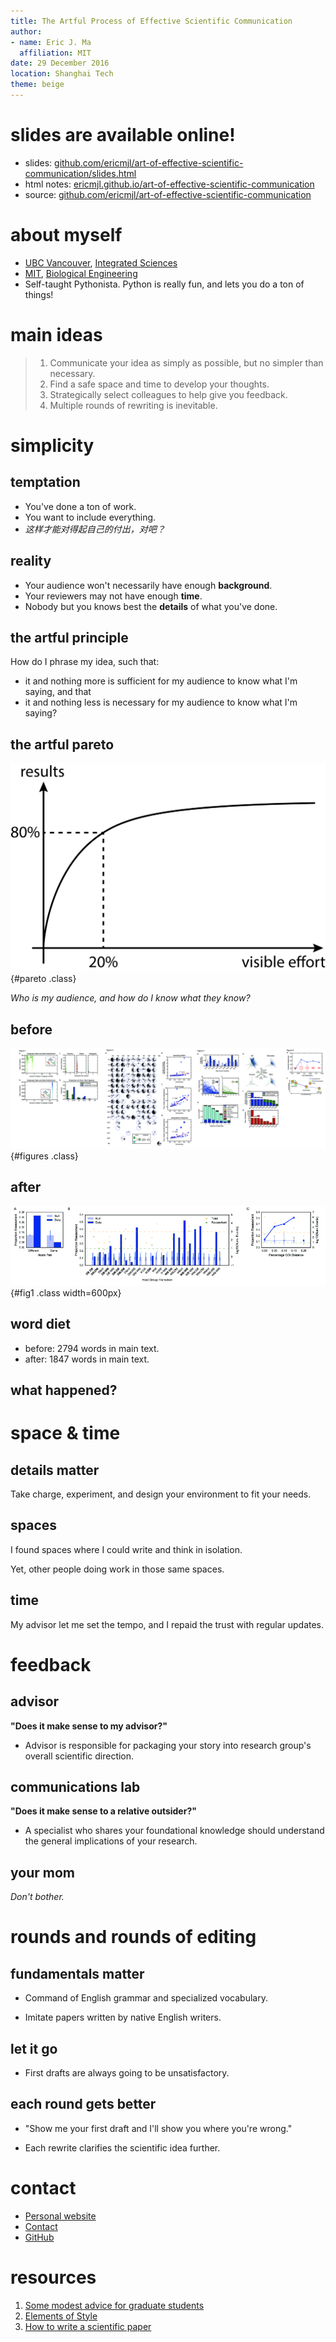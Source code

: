 ```yaml
---
title: The Artful Process of Effective Scientific Communication
author:
- name: Eric J. Ma
  affiliation: MIT
date: 29 December 2016
location: Shanghai Tech
theme: beige
---
```


# slides are available online!

- slides: [github.com/ericmjl/art-of-effective-scientific-communication/slides.html][slides]
- html notes: [ericmjl.github.io/art-of-effective-scientific-communication][html]
- source: [github.com/ericmjl/art-of-effective-scientific-communication][source]

[source]: https://github.com/ericmjl/art-of-effective-scientific-communication
[html]: https://ericmjl.github.io/art-of-effective-scientific-communication
[slides]: https://ericmjl.github.io/art-of-effective-scientific-communication/slides.html

# about myself

- [UBC Vancouver][UBC], [Integrated Sciences][ISCI]
- [MIT][MIT], [Biological Engineering][MITBE]
- Self-taught Pythonista. Python is really fun, and lets you do a ton of things!

[UBC]: http://www.ubc.ca/
[MIT]: http://web.mit.edu/
[MITBE]: https://be.mit.edu/
[ISCI]: https://intsci.ubc.ca/

# main ideas

> 1. Communicate your idea as simply as possible, but no simpler than necessary.
> 1. Find a safe space and time to develop your thoughts.
> 1. Strategically select colleagues to help give you feedback.
> 1. Multiple rounds of rewriting is inevitable.

# simplicity

## temptation

- You've done a ton of work.
- You want to include everything.
- *这样才能对得起自己的付出，对吧？*

## reality

- Your audience won't necessarily have enough **background**.
- Your reviewers may not have enough **time**.
- Nobody but you knows best the **details** of what you've done.

## the artful principle

How do I phrase my idea, such that:

- it and nothing more is sufficient for my audience to know what I'm saying, and that
- it and nothing less is necessary for my audience to know what I'm saying?

## the artful pareto

![The pareto principle: 80% of my results will come from 20% of my effort.](./figures/pareto.png){#pareto .class}

*Who is my audience, and how do I know what they know?*

## before

![All four figures from my first set of submissions to Nature, Science and eLife.](./figures/four-figures.png){#figures .class}

## after

![The final figure that told the story in its entirety, in the submission to PNAS](./figures/fig1-pnas.png){#fig1 .class width=600px}

## word diet

- before: 2794 words in main text.
- after: 1847 words in main text.

## what happened?

# space & time

## details matter

Take charge, experiment, and design your environment to fit your needs.

## spaces

I found spaces where I could write and think in isolation.

Yet, other people doing work in those same spaces.

## time

My advisor let me set the tempo, and I repaid the trust with regular updates.

# feedback

## advisor

**"Does it make sense to my advisor?"**

- Advisor is responsible for packaging your story into research group's overall scientific direction.

## communications lab

**"Does it make sense to a relative outsider?"**

- A specialist who shares your foundational knowledge should understand the general implications of your research.

## your mom

*Don't bother.*

# rounds and rounds of editing

## fundamentals matter

- Command of English grammar and specialized vocabulary.

- Imitate papers written by native English writers.

## let it go

- First drafts are always going to be unsatisfactory.

## each round gets better

- "Show me your first draft and I'll show you where you're wrong."

- Each rewrite clarifies the scientific idea further.

# contact

- [Personal website](http://www.ericmjl.com)
- [Contact](http://www.shortwhale.com/ericmjl)
- [GitHub](https://github.com/ericmjl)

# resources

1. [Some modest advice for graduate students][advice]
1. [Elements of Style][elements]
1. [How to write a scientific paper][howto]

[advice]: http://stearnslab.yale.edu/some-modest-advice-graduate-students
[elements]: https://en.wikipedia.org/wiki/The_Elements_of_Style
[howto]: http://bitesizebio.com/10837/book-review-how-to-write-and-publish-a-scientific-paper-by-robert-a-day-and-barbara-gastel/
